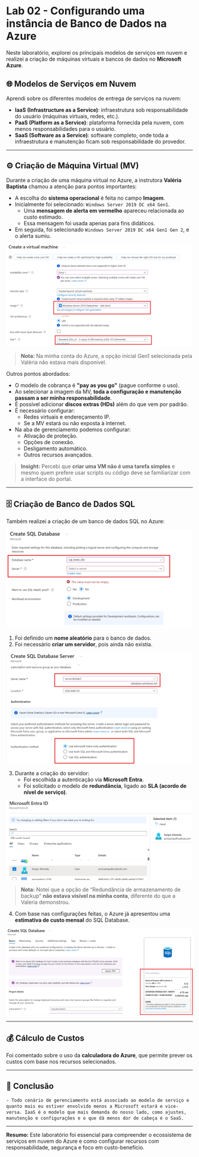 # Lab 02 - Configurando uma instância de Banco de Dados na Azure

Neste laboratório, explorei os principais modelos de serviços em nuvem e realizei a criação de máquinas virtuais e bancos de dados no **Microsoft Azure**.

## 🌐 Modelos de Serviços em Nuvem

Aprendi sobre os diferentes modelos de entrega de serviços na nuvem:

- **IaaS (Infrastructure as a Service)**: infraestrutura sob responsabilidade do usuário (máquinas virtuais, redes, etc.).
- **PaaS (Platform as a Service)**: plataforma fornecida pela nuvem, com menos responsabilidades para o usuário.
- **SaaS (Software as a Service)**: software completo, onde toda a infraestrutura e manutenção ficam sob responsabilidade do provedor.

---

## ⚙️ Criação de Máquina Virtual (MV)

Durante a criação de uma máquina virtual no Azure, a instrutora **Valéria Baptista** chamou a atenção para pontos importantes:

- A escolha do **sistema operacional** é feita no campo **Imagem**.
- Inicialmente foi selecionado: `Windows Server 2019 DC x64 Gen1`.
  - Uma **mensagem de alerta em vermelho** apareceu relacionada ao custo estimado.
  - Essa mensagem foi usada apenas para fins didáticos.
- Em seguida, foi selecionado `Windows Server 2019 DC x64 Gen1 Gen 2`, e o alerta sumiu.

![criação da MV](https://github.com/Sericsal/resumo-do-lab/blob/XP_Inc_Cloud_com_IA/images/Create_VM.png?raw=true)

> **Nota:** Na minha conta do Azure, a opção inicial Gen1 selecionada pela Valéria não estava mais disponível.

Outros pontos abordados:

- O modelo de cobrança é **"pay as you go"** (pague conforme o uso).
- Ao selecionar a imagem da MV, **toda a configuração e manutenção passam a ser minha responsabilidade**.
- É possível adicionar **discos extras (HDs)** além do que vem por padrão.
- É necessário configurar:
  - Redes virtuais e endereçamento IP.
  - Se a MV estará ou não exposta à internet.
- Na aba de gerenciamento podemos configurar:
  - Ativação de proteção.
  - Opções de conexão.
  - Desligamento automático.
  - Outros recursos avançados.

> **Insight:** Percebi que **criar uma VM não é uma tarefa simples** e mesmo quem prefere usar scripts ou código deve se familiarizar com a interface do portal.

---

## 🗄️ Criação de Banco de Dados SQL

Também realizei a criação de um banco de dados SQL no Azure:

![criação do BD SQL](https://github.com/Sericsal/resumo-do-lab/blob/XP_Inc_Cloud_com_IA/images/SQL_DB.png?raw=true)

1. Foi definido um **nome aleatório** para o banco de dados.
2. Foi necessário **criar um servidor**, pois ainda não existia.

![criação do servidor e método de autenticação](https://github.com/Sericsal/resumo-do-lab/blob/XP_Inc_Cloud_com_IA/images/SQL_authentication.png?raw=true)
  
3. Durante a criação do servidor:
   - Foi escolhida a autenticação via **Microsoft Entra**.
   - Foi solicitado o modelo de **redundância**, ligado ao **SLA (acordo de nível de serviço)**.

![autenticação via MS Entra](https://github.com/Sericsal/resumo-do-lab/blob/XP_Inc_Cloud_com_IA/images/SQL_Entra.png?raw=true)


> **Nota:** Notei que a opção de “Redundância de armazenamento de backup” **não estava visível na minha conta**, diferente do que a Valeria demonstrou.



4. Com base nas configurações feitas, o Azure já apresentou uma **estimativa de custo mensal** do SQL Database.

![custo_BD SQL](https://github.com/Sericsal/resumo-do-lab/blob/XP_Inc_Cloud_com_IA/images/SQL_custo_destaque.png?raw=true)

---

## 💰 Cálculo de Custos

Foi comentado sobre o uso da **calculadora do Azure**, que permite prever os custos com base nos recursos selecionados.

---

## 🧠 Conclusão

    - Todo cenário de gerenciamento está associado ao modelo de serviço e quanto mais eu estiver envolvido menos a Microsoft estará e vice-versa. IaaS é o modelo que mais demanda do nosso lado, como ajustes, manutenção e configurações e o que dá menos dor de cabeça é o SaaS.

---

**Resumo:** Este laboratório foi essencial para compreender o ecossistema de serviços em nuvem do Azure e como configurar recursos com responsabilidade, segurança e foco em custo-benefício.
